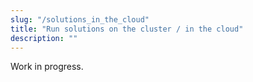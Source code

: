 ```yaml
---
slug: "/solutions_in_the_cloud"
title: "Run solutions on the cluster / in the cloud"
description: ""
---
```

Work in progress.